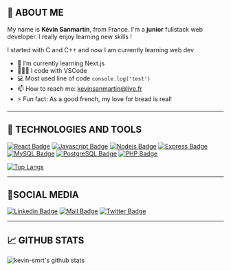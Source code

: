 ## 👋 ABOUT ME
My name is **Kévin Sanmartin**, from France. I'm a **junior** fullstack web developer. I really enjoy learning new skills !

I started with C and C++ and now I am currently learning web dev


- 🔭 I’m currently learning Next.js
- 👨🏽‍💻 I code with VSCode
- :computer: Most used line of code `console.log('test')`
- 📫 How to reach me: kevinsanmartin@live.fr
- ⚡ Fun fact: As a good french, my love for bread is real!

---
## 🔧 TECHNOLOGIES AND TOOLS
[![React Badge](https://img.shields.io/badge/-React-61DBFB?style=for-the-badge&labelColor=black&logo=react&logoColor=61DBFB)](#) 
[![Javascript Badge](https://img.shields.io/badge/-Javascript-F0DB4F?style=for-the-badge&labelColor=black&logo=javascript&logoColor=F0DB4F)](#)
[![Nodejs Badge](https://img.shields.io/badge/-Node.js-007acc?style=for-the-badge&labelColor=black&logo=node.js&logoColor=007acc)](#) 
[![Express Badge](https://img.shields.io/badge/-Express.js-red?style=for-the-badge&labelColor=black&logo=express&logoColor=red)](#)
[![MySQL Badge](https://img.shields.io/badge/-MySQL-e535ab?style=for-the-badge&labelColor=black&logo=mysql&logoColor=e535ab)](#)
[![PostgreSQL Badge](https://img.shields.io/badge/-PostgreSQL-green?style=for-the-badge&labelColor=black&logo=postgresql&logoColor=green)](#)
[![PHP Badge](https://img.shields.io/badge/-PHP-grey?style=for-the-badge&labelColor=black&logo=php&logoColor=grey)](#)

[![Top Langs](https://github-readme-stats.vercel.app/api/top-langs/?username=kevin-smrt)](https://github.com/anuraghazra/github-readme-stats)

---
## 📱SOCIAL MEDIA
[![Linkedin Badge](https://img.shields.io/badge/-Kévin-0e76a8?style=flat&labelColor=0e76a8&logo=linkedin&logoColor=white)](https://www.linkedin.com/in/kévin-sanmartin-83a58519b/)
[![Mail Badge](https://img.shields.io/badge/-@kevin__smrt-c0392b?style=flat&labelColor=c0392b&logo=instagram&logoColor=white)](https://instagram.com/kevin_smrt)
[![Twitter Badge](https://img.shields.io/badge/-@kevin__smrt-1ca0f1?style=flat&labelColor=1ca0f1&logo=twitter&logoColor=white&link=https://twitter.com/kevin__smrt)](https://twitter.com/kevin__smrt)

---
## 📈 GITHUB STATS
![kevin-smrt's github stats](https://github-readme-stats.vercel.app/api?username=kevin-smrt&count_private=true&theme=tokyonight&hide=contribs,prs)
